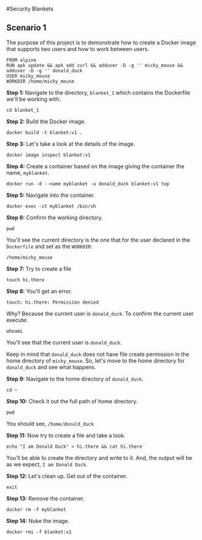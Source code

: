 #Security Blankets

## Scenario 1

The purpose of this project is to demonstrate how to create a Docker image that supports two users and how to work
between users.

```text
FROM alpine
RUN apk update && apk add curl && adduser -D -g '' micky_mouse && adduser -D -g '' donald_duck
USER micky_mouse
WORKDIR /home/micky_mouse
```

**Step 1:** Navigate to the directory, `blanket_1` which contains the Dockerfile we'll be working with.

`cd blanket_1`

**Step 2:** Build the Docker image. 

`docker build -t blanket:v1 .`

**Step 3:** Let's take a look at the details of the image.

`docker image inspect blanket:v1`

**Step 4:** Create a container based on the image giving the container the name, `myblanket`.

`docker run -d --name myblanket -u donald_duck blanket:v1 top`

**Step 5:** Navigate into the container.

`docker exec -it myblanket /bin/sh`

**Step 6:** Confirm the working directory. 

`pwd`

You'll see the current directory is the one that for the user declared in the `Dockerfile` and set as the `WORKDIR`:

`/home/micky_mouse`

**Step 7:** Try to create a file

`touch hi.there`

**Step 8:**  You'll get an error.

`touch: hi.there: Permission denied`

Why? Because the current user is `donald_duck`. To confirm the current user execute:

`whoami` 

You'll see that the current user is `donald_duck`.
 
Keep in mind that `donald_duck` does not have file create permission in the home directory of `micky_mouse`. So, let's move to the home directory for `donald_duck` and see what happens.

**Step 9:**  Navigate to the home directory of `donald_duck`.

`cd ~`

**Step 10:** Check it out the full path of home directory.

`pwd`

You should see, `/home/donald_duck`

**Step 11:** Now try to create a file and take a look.

`echo "I am Donald Duck" > hi.there && cat hi.there`

You'll be able to create the directory and write to it. And, the output will be as we expect, `I am Donald Duck`.

**Step 12:** Let's clean up. Get out of the container.

`exit`

**Step 13:** Remove the container.

`docker rm -f myblanket`

**Step 14:** Nuke the image.

`docker rmi -f blanket:v1`
